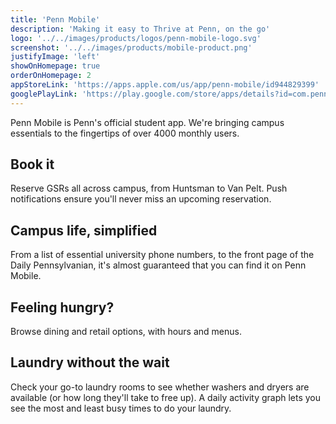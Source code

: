 ```yaml
---
title: 'Penn Mobile'
description: 'Making it easy to Thrive at Penn, on the go'
logo: '../../images/products/logos/penn-mobile-logo.svg'
screenshot: '../../images/products/mobile-product.png'
justifyImage: 'left'
showOnHomepage: true
orderOnHomepage: 2
appStoreLink: 'https://apps.apple.com/us/app/penn-mobile/id944829399'
googlePlayLink: 'https://play.google.com/store/apps/details?id=com.pennapps.labs.pennmobile&hl=en_US'
---
```


Penn Mobile is Penn's official student app. We're bringing campus essentials to the fingertips of over 4000 monthly users.

## Book it

Reserve GSRs all across campus, from Huntsman to Van Pelt. Push notifications ensure you'll never miss an upcoming reservation.

## Campus life, simplified

From a list of essential university phone numbers, to the front page of the Daily Pennsylvanian, it's almost guaranteed that you can find it on Penn Mobile.

## Feeling hungry?

Browse dining and retail options, with hours and menus.

## Laundry without the wait

Check your go-to laundry rooms to see whether washers and dryers are available (or how long they'll take to free up). A daily activity graph lets you see the most and least busy times to do your laundry.
